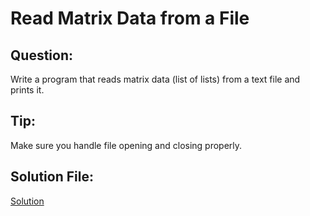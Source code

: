 # Read Matrix Data from a File

## Question:
Write a program that reads matrix data (list of lists) from a text file and prints it.

## Tip:
Make sure you handle file opening and closing properly.

## Solution File:
[Solution](https://github.com/jspackiaraj/e01_read_matrix.py)
